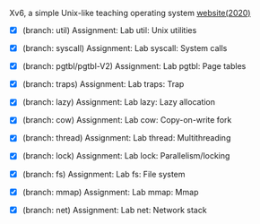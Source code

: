 Xv6, a simple Unix-like teaching operating system [website(2020)](https://pdos.csail.mit.edu/6.828/2020/xv6.html)

- [x] (branch: util)           Assignment: Lab util: Unix utilities 
- [x] (branch: syscall)        Assignment: Lab syscall: System calls
- [x] (branch: pgtbl/pgtbl-V2) Assignment: Lab pgtbl: Page tables
- [x] (branch: traps)          Assignment: Lab traps: Trap
- [x] (branch: lazy)           Assignment: Lab lazy: Lazy allocation
- [x] (branch: cow)            Assignment: Lab cow: Copy-on-write fork
- [x] (branch: thread)         Assignment: Lab thread: Multithreading
- [x] (branch: lock)           Assignment: Lab lock: Parallelism/locking
- [x] (branch: fs)             Assignment: Lab fs: File system
- [x] (branch: mmap)           Assignment: Lab mmap: Mmap
- [x] (branch: net)            Assignment: Lab net: Network stack

